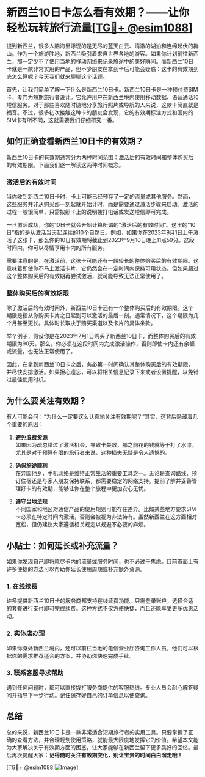# 新西兰10日卡怎么看有效期？——让你轻松玩转旅行流量[[TG💪+ @esim1088](https://t.me/s/esim1088)]

提到新西兰，很多人脑海里浮现的是无尽的蓝天白云、清澈的湖泊和连绵起伏的群山。作为一个旅游胜地，新西兰吸引着来自世界各地的游客。如果你计划前往新西兰，那一定少不了使用当地的移动网络来记录旅途中的美好瞬间。而新西兰10日卡就是一款非常实用的产品，但不少朋友在拿到卡后可能会疑惑：这卡的有效期到底怎么算呢？今天我们就来聊聊这个话题。

首先，让我们简单了解一下什么是新西兰10日卡。新西兰10日卡是一种预付费SIM卡，专门为短期旅行者设计。它允许用户在新西兰境内使用移动数据、语音通话和短信服务。对于那些喜欢随时随地分享旅行照片或导航的人来说，这款卡简直就是福音。不过，很多初次接触这种卡的朋友会发现，它的有效期标注方式和国内的SIM卡有所不同，这就需要我们仔细研究一番。

## 如何正确查看新西兰10日卡的有效期？

新西兰10日卡的有效期通常分为两种时间范围：激活后的有效时间和整体购买后的有效期限。下面我们逐一解读这两种时间概念。

### 激活后的有效时间

当你收到新西兰10日卡时，卡上可能已经预存了一定的流量或其他服务。然而，这些服务并非从购买那一刻起就开始计时，而是需要通过激活步骤来启动。激活的过程一般很简单，只需按照卡上的说明拨打电话或发送短信即可完成。

一旦激活成功，你的10日卡就会开始计算所谓的“激活后的有效时间”。这里的“10日”指的是从激活当天起连续的10个自然日。例如，如果你在2023年9月1日上午激活了这张卡，那么你的10日有效期将截止到2023年9月10日晚上11点59分。这段时间内，你可以尽情享用卡内的所有服务。

需要注意的是，在激活前，这张卡可能还有一段较长的整体购买后的有效期限。这意味着即使你不马上激活卡片，它仍然会在一定时间内保持可用状态。但如果超过这个整体购买后的有效期再尝试激活，就可能导致无法正常使用了。

### 整体购买后的有效期限

除了激活后的有效时间外，新西兰10日卡还有一个整体购买后的有效期限。这个期限是指从你购买卡片之日起到可以激活的最后一刻。通常情况下，这个期限为几个月甚至更长。具体时长取决于购买渠道以及卡片的具体条款。

举个例子，假设你是在2023年7月1日购买了新西兰10日卡，而整体购买后的有效期限为90天。那么，你必须在这段时间内完成激活操作，否则即使卡内还有余额或流量，也无法正常使用了。

因此，在拿到新西兰10日卡之后，务必第一时间确认其整体购买后的有效期限，并尽快安排激活。如果担心遗忘，可以将相关信息记录下来或者设置提醒，以免错过最佳使用时机。

## 为什么要关注有效期？

有人可能会问：“为什么一定要这么认真地关注有效期呢？”其实，这背后隐藏着几个重要的原因：

1. **避免浪费资源**  
   如果因为疏忽错过了激活机会，导致卡失效，那之前花的钱就等于打了水漂。尤其是对于预算有限的旅行者来说，这种损失无疑是令人遗憾的。

2. **确保旅途顺利**  
   在异国他乡，手机网络是维持正常生活的重要工具之一。无论是查询路线、预订住宿还是与家人朋友保持联系，都需要稳定的网络支持。提前了解并妥善管理好卡的有效期，能够让你在整个旅程中更加安心无忧。

3. **遵守当地法规**  
   不同国家和地区对通信产品的使用规则可能存在差异。比如某些地方要求SIM卡必须在特定时间内激活，否则会被视为非法持有。虽然新西兰在这方面相对宽松，但仍建议大家遵循相关规定以规避不必要的麻烦。

## 小贴士：如何延长或补充流量？

如果你发现自己即将耗尽卡内的流量或服务时间，也不必过于焦虑。目前市面上有许多便捷的方法可以帮助你延长使用周期或补充额外资源。

### 1. 在线续费
许多提供新西兰10日卡的服务商都支持在线续费功能。只需登录账户，选择合适的套餐进行支付即可完成续费。这种方式不仅方便快捷，而且还能享受更多优惠活动。

### 2. 实体店办理
如果你身处新西兰境内，还可以前往当地的电信营业厅咨询工作人员。他们可以根据你的需求推荐适合的方案，并协助你快速完成手续。

### 3. 联系客服寻求帮助
遇到任何问题时，都可以直接拨打服务商提供的客服热线。专业人员会耐心解答疑问并指导下一步行动。记住保存好自己的订单信息以便查询。

## 总结

总的来说，新西兰10日卡是一款非常适合短期旅行者的实用工具。只要掌握了正确的查看方法，并合理规划使用策略，就能最大限度地发挥它的价值。希望本文能为大家解决关于有效期方面的困惑，让大家能够在新西兰留下更多美好的回忆。最后再次提醒大家：**记得随时关注有效期变化，别让宝贵的时间白白溜走哦！**

[[TG💪+ @esim1088](https://t.me/s/esim1088) ![Image](https://i.postimg.cc/4NQfJmqS/Snipaste-2025-05-13-00-14-12.png)]